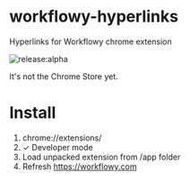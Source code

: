 workflowy-hyperlinks
====================

Hyperlinks for Workflowy chrome extension

![release:alpha](http://img.shields.io/badge/release-alpha-red.svg)

It's not the Chrome Store yet.

Install
=======

1. chrome://extensions/
2. ✓ Developer mode
3. Load unpacked extension from /app folder
4. Refresh https://workflowy.com
